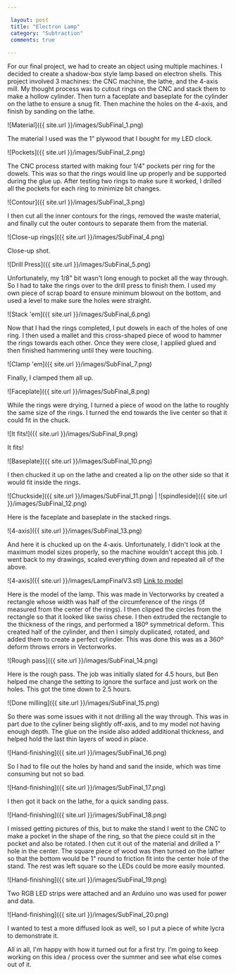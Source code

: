 ```yaml
---

 layout: post
 title: "Electron Lamp"
 category: "Subtraction"
 comments: true
 
---
```


For our final project, we had to create an object using multiple machines. I decided to create a shadow-box style lamp based on electron shells. This project involved 3 machines: the CNC machine, the lathe, and the 4-axis mill. My thought process was to cutout rings on the CNC and stack them to make a hollow cylinder. Then turn a faceplate and baseplate for the cylinder on the lathe to ensure a snug fit. Then machine the holes on the 4-axis, and finish by sanding on the lathe. 

![Material]({{ site.url }}/images/SubFinal_1.png)

The material I used was the 1" plywood that I bought for my LED clock. 

![Pockets]({{ site.url }}/images/SubFinal_2.png)

The CNC process started with making four 1/4" pockets per ring for the dowels. This was so that the rings would line up properly and be supported during the glue up. After testing two rings to make sure it worked, I drilled all the pockets for each ring to minimize bit changes.

![Contour]({{ site.url }}/images/SubFinal_3.png)

I then cut all the inner contours for the rings, removed the waste material, and finally cut the outer contours to separate them from the material. 

![Close-up rings]({{ site.url }}/images/SubFinal_4.png)

Close-up shot.

![Drill Press]({{ site.url }}/images/SubFinal_5.png)

Unfortunately, my 1/8" bit wasn't long enough to pocket all the way through. So I had to take the rings over to the drill press to finish them. I used my own piece of scrap board to ensure minimum blowout on the bottom, and used a level to make sure the holes were straight. 

![Stack 'em]({{ site.url }}/images/SubFinal_6.png)

Now that I had the rings completed, I put dowels in each of the holes of one ring. I then used a mallet and this cross-shaped piece of wood to hammer the rings towards each other. Once they were close, I applied glued and then finished hammering until they were touching.

![Clamp 'em]({{ site.url }}/images/SubFinal_7.png)

Finally, I clamped them all up. 

![Faceplate]({{ site.url }}/images/SubFinal_8.png)

While the rings were drying, I turned a piece of wood on the lathe to roughly the same size of the rings. I turned the end towards the live center so that it could fit in the chuck. 

![It fits!]({{ site.url }}/images/SubFinal_9.png)

It fits!

![Baseplate]({{ site.url }}/images/SubFinal_10.png)

I then chucked it up on the lathe and created a lip on the other side so that it would fit inside the rings.

![Chuckside]({{ site.url }}/images/SubFinal_11.png) | ![spindleside]({{ site.url }}/images/SubFinal_12.png)

Here is the faceplate and baseplate in the stacked rings.

![4-axis]({{ site.url }}/images/SubFinal_13.png)

And here it is chucked up on the 4-axis. Unfortunately, I didn't look at the maximum model sizes properly, so the machine wouldn't accept this job. I went back to my drawings, scaled everything down and repeated all of the above. 

![4-axis]({{ site.url }}/images/LampFinalV3.stl)
[Link to model](https://github.com/patchbae/patchbae.github.io/blob/master/images/LampFinalV4.stl)

Here is the model of the lamp. This was made in Vectorworks by created a rectangle whose width was half of the circumference of the rings (if measured from the center of the rings). I then clipped the circles from the rectangle so that it looked like swiss chese. I then extruded the rectangle to the thickness of the rings, and performed a 180º symmetrical deform. This created half of the cylinder, and then I simply duplicated, rotated, and added them to create a perfect cylinder. This was done this was as a 360º deform throws errors in Vectorworks. 

![Rough pass]({{ site.url }}/images/SubFinal_14.png)

Here is the rough pass. The job was initially slated for 4.5 hours, but Ben helped me change the setting to ignore the surface and just work on the holes. This got the time down to 2.5 hours. 

![Done milling]({{ site.url }}/images/SubFinal_15.png)

So there was some issues with it not drilling all the way through. This was in part due to the cyliner being slightly off-axis, and to my model not having enough depth. The glue on the inside also added additional thickness, and helped hold the last thin layers of wood in place. 

![Hand-finishing]({{ site.url }}/images/SubFinal_16.png)

So I had to file out the holes by hand and sand the inside, which was time consuming but not so bad. 

![Hand-finishing]({{ site.url }}/images/SubFinal_17.png)

I then got it back on the lathe, for a quick sanding pass. 

![Hand-finishing]({{ site.url }}/images/SubFinal_18.png)

I missed getting pictures of this, but to make the stand I went to the CNC to make a pocket in the shape of the ring, so that the piece could sit in the pocket and also be rotated. I then cut it out of the material and drilled a 1" hole in the center. The square piece of wood was then turned on the lather so that the bottom would be 1" round to friction fit into the center hole of the stand. The rest was left square so the LEDs could be more easily mounted.

![Hand-finishing]({{ site.url }}/images/SubFinal_19.png)

Two RGB LED strips were attached and an Arduino uno was used for power and data. 

![Hand-finishing]({{ site.url }}/images/SubFinal_20.png)

I wanted to test a more diffused look as well, so I put a piece of white lycra to demonstrate it.

All in all, I'm happy with how it turned out for a first try. I'm going to keep working on this idea / process over the summer and see what else comes out of it.











